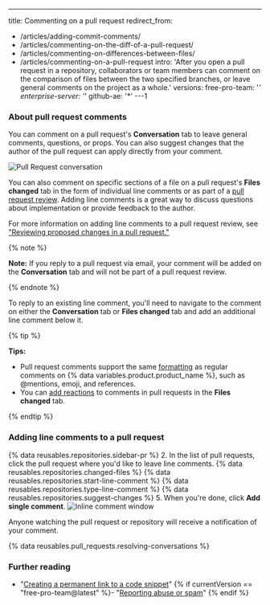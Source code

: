 ---
title: Commenting on a pull request
redirect_from:
  - /articles/adding-commit-comments/
  - /articles/commenting-on-the-diff-of-a-pull-request/
  - /articles/commenting-on-differences-between-files/
  - /articles/commenting-on-a-pull-request
intro: 'After you open a pull request in a repository, collaborators or team members can comment on the comparison of files between the two specified branches, or leave general comments on the project as a whole.'
versions:
  free-pro-team: '*'
  enterprise-server: '*'
  github-ae: '*'
---1

### About pull request comments

You can comment on a pull request's **Conversation** tab to leave general comments, questions, or props. You can also suggest changes that the author of the pull request can apply directly from your comment.

![Pull Request conversation](/assets/images/help/pull_requests/conversation.png)

You can also comment on specific sections of a file on a pull request's **Files changed** tab in the form of individual line comments or as part of a [pull request review](/articles/about-pull-request-reviews). Adding line comments is a great way to discuss questions about implementation or provide feedback to the author.

For more information on adding line comments to a pull request review, see ["Reviewing proposed changes in a pull request."](/articles/reviewing-proposed-changes-in-a-pull-request)

{% note %}

**Note:** If you reply to a pull request via email, your comment will be added on the **Conversation** tab and will not be part of a pull request review.

{% endnote %}

To reply to an existing line comment, you'll need to navigate to the comment on either the **Conversation** tab or **Files changed** tab and add an additional line comment below it.

{% tip %}

**Tips:**
- Pull request comments support the same [formatting](/categories/writing-on-github) as regular comments on {% data variables.product.product_name %}, such as @mentions, emoji, and references.
- You can [add reactions](/articles/about-conversations-on-github#reacting-to-ideas-in-comments) to comments in pull requests in the **Files changed** tab.

{% endtip %}

### Adding line comments to a pull request

{% data reusables.repositories.sidebar-pr %}
2. In the list of pull requests, click the pull request where you'd like to leave line comments.
{% data reusables.repositories.changed-files %}
{% data reusables.repositories.start-line-comment %}
{% data reusables.repositories.type-line-comment %}
{% data reusables.repositories.suggest-changes %}
5. When you're done, click **Add single comment**.
  ![Inline comment window](/assets/images/help/commits/inline-comment.png)

Anyone watching the pull request or repository will receive a notification of your comment.

{% data reusables.pull_requests.resolving-conversations %}

### Further reading

- "[Creating a permanent link to a code snippet](/articles/creating-a-permanent-link-to-a-code-snippet/)"
{% if currentVersion == "free-pro-team@latest" %}- "[Reporting abuse or spam](/articles/reporting-abuse-or-spam)"
{% endif %}

